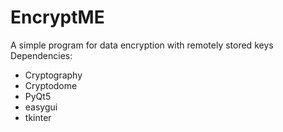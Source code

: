 # EncryptME
A simple program for data encryption with remotely stored keys
Dependencies:
- Cryptography
- Cryptodome
- PyQt5
- easygui
- tkinter
